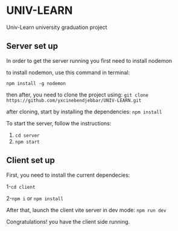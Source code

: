 # UNIV-LEARN

Univ-Learn university graduation project

## Server set up

In order to get the server running you first need to install nodemon

to install nodemon, use this command in terminal:

`npm install -g nodemon`

then after, you need to clone the project using:
`git clone https://github.com/yxcinebendjebbar/UNIV-LEARN.git`

after cloning, start by installing the dependencies:
`npm install`

To start the server, follow the instructions:

1. `cd server`
2. `npm start`


## Client set up

First, you need to install the current dependecies:

1-`cd client`

2-`npm i` or `npm install`



After that, launch the client vite server in dev mode: 
`npm run dev`

Congratulations! you have the client side running.
